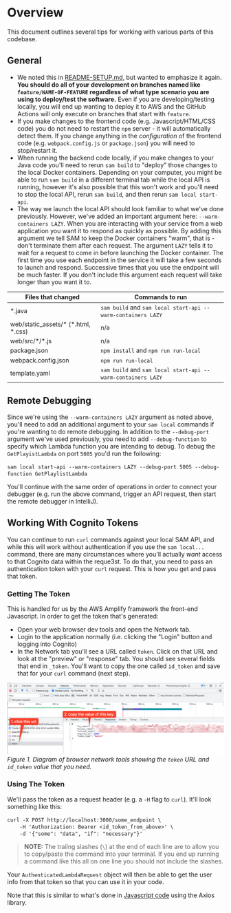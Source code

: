 # Overview
This document outlines several tips for working with various parts of this codebase.

## General

- We noted this in [README-SETUP.md](./README-SETUP.md), but wanted to emphasize it again. **You should do all of your development on branches named like `feature/NAME-OF-FEATURE` regardless of what type scenario you are using to deploy/test the software.** Even if you are developing/testing locally, you will end up wanting to deploy it to AWS and the GitHub Actions will only execute on branches that start with `feature`.
- If you make changes to the frontend code (e.g. Javascript/HTML/CSS code) you do not need to restart the `npm` server - it will automatically detect them. If you change anything in the _configuration_ of the frontend code (e.g. `webpack.config.js` or `package.json`) you will need to stop/restart it.
- When running the backend code locally, if you make changes to your Java code you'll need to rerun `sam build` to "deploy" those changes to the local Docker containers. Depending on your computer, you might be able to run `sam build` in a different terminal tab while the local API is running, however it's also possible that this won't work and you'll need to stop the local API, rerun `sam build`, and then rerun `sam local start-api`.
- The way we launch the local API should look familiar to what we've done previously. However, we've added an important argument here: `--warm-containers LAZY`. When you are interacting with your service from a web application you want it to respond as quickly as possible. By adding this argument we tell SAM to keep the Docker containers "warm", that is - don't terminate them after each request. The argument `LAZY` tells it to wait for a request to come in before launching the Docker container. The first time you use each endpoint in the service it will take a few seconds to launch and respond. Successive times that you use the endpoint will be much faster. If you don't include this argument each request will take longer than you want it to.

| Files that changed                   |Commands to run|
|--------------------------------------|--------------|
| *.java                               |`sam build` and `sam local start-api --warm-containers LAZY`|
| web/static_assets/\* (*.html, *.css) |n/a|
| web/src/\*/\*.js                     |n/a|
| package.json                         |`npm install` and `npm run run-local`|
| webpack.config.json                  |`npm run run-local`|  
| template.yaml                        |`sam build` and `sam local start-api --warm-containers LAZY`|

## Remote Debugging
Since we're using the `--warm-containers LAZY` argument as noted above, you'll need to add an additional argument to your `sam local` commands if you're wanting to do remote debugging. In addition to the `--debug-port` argument we've used previously, you need to add `--debug-function` to specify which Lambda function you are intending to debug. To debug the `GetPlayistLambda` on port `5005` you'd run the following:

```shell
sam local start-api --warm-containers LAZY --debug-port 5005 --debug-function GetPlaylistLambda
```

You'll continue with the same order of operations in order to connect your debugger (e.g. run the above command, trigger an API request, then start the remote debugger in IntelliJ).

## Working With Cognito Tokens
You can continue to run `curl` commands against your local SAM API, and while this will work without authentication if you use the `sam local...` command, there are many circumstances where you'll actually _want_ access to that Cognito data within the reque3st. To do that, you need to pass an authentication token with your `curl` request. This is how you get and pass that token.

### Getting The Token
This is handled for us by the AWS Amplify framework the front-end Javascript. In order to get the token that's generated:

- Open your web browser dev tools and open the Network tab.
- Login to the application normally (i.e. clicking the "Login" button and logging into Cognito)
- In the Network tab you'll see a URL called `token`. Click on that URL and look at the "preview" or "response" tab. You should see several fields that end in `_token`. You'll want to copy the one called `id_token` and save that for your `curl` command (next step).

![](resources/images/token-url.png)
_Figure 1. Diagram of browser network tools showing the `token` URL and `id_token` value that you need._

### Using The Token
We'll pass the token as a request header (e.g. a `-H` flag to `curl`). It'll look something like this:

```shell
curl -X POST http://localhost:3000/some_endpoint \
	-H 'Authorization: Bearer <id_token_from_above>' \
	-d '{"some": "data", "if": "necessary"}'
```

> **NOTE:** The trailng slashes (`\`) at the end of each line are to allow you to copy/paste the command into your terminal. If you end up running a command like this all on one line you should not include the slashes.

Your `AuthenticatedLambdaRequest` object will then be able to get the user info from that token so that you can use it in your code.

Note that this is similar to what's done in [Javascript code](web/src/api/musicPlaylistClient.js) using the Axios library.